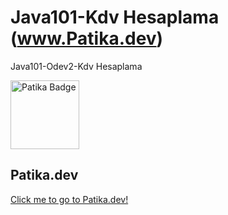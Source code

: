 # Java101-Kdv Hesaplama (www.Patika.dev)  
Java101-Odev2-Kdv Hesaplama

<a href="https://app.patika.dev/rosalie" target="blank"><img src="https://global-uploads.webflow.com/6097e0eca1e87557da031fef/609859a191abe5d64b17fed3_Patika%20logo-p-500.png" height="110" alt="Patika Badge"/></a>

## Patika.dev


[Click me to go to Patika.dev!](https://www.patika.dev/tr/bootcamp)
